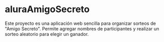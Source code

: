 # aluraAmigoSecreto
Este proyecto es una aplicación web sencilla para organizar sorteos de "Amigo Secreto". Permite agregar nombres de participantes y realizar un sorteo aleatorio para elegir un ganador.
